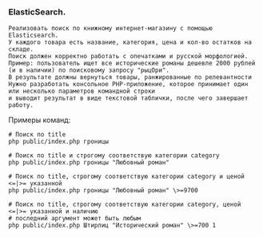 ### ElasticSearch.

    Реализовать поиск по книжному интернет-магазину с помощью Elasticsearch.
    У каждого товара есть название, категория, цена и кол-во остатков на складе.
    Поиск должен корректно работать с опечатками и русской морфологией.
    Пример: пользователь ищет все исторические романы дешевле 2000 рублей (и в наличии) по поисковому запросу "рыцОри".
    В результате должны вернуться товары, ранжированные по релевантности
    Нужно разработать консольное PHP-приложение, которое принимает один или несколько параметров командной строки 
    и выводит результат в виде текстовой таблички, после чего завершает работу.


Примеры команд:
```
# Поиск по title
php public/index.php гроницы

# Поиск по title и строгому соответствую категории category
php public/index.php гроницы "Любовный роман"

# Поиск по title, строгому соответствую категории category и ценой <=|>= указанной
php public/index.php гроницы "Любовный роман" \>=9700

# Поиск по title, строгому соответствую категории category, ценой <=|>= указанной и наличию
# последний аргумент может быть любым
php public/index.php Штирлиц "Исторический роман" \>=700 1
```